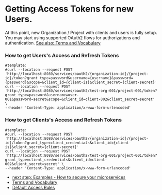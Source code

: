 # Getting Access Tokens for new Users.
At this point, new Organization / Project with clients and users is fully setup.
You may start using supported OAuth2 flows for authorizations and authentication.
[See also: Terms and Vocabulary](Terms-and-Vocabulary.md)

### How to get Users's Access and Refresh Tokens
```
#template:
#curl --location --request POST 'http://localhost:8080/services/oauth2/{organization-id}/{project-id}/token?grant_type=password&username={username}&password={password}&scope=&client_id={client-is}&client_secret={client-secret}'
curl --location --request POST 'http://localhost:8080/services/oauth2/test-org-001/project-001/token?grant_type=password&username=user-001&password=secret&scope=&client_id=client-002&client_secret=secret' \
--header 'Content-Type: application/x-www-form-urlencoded'
```

### How to get Clients's Access and Refresh Tokens
```
#template:
#curl --location --request POST 'http://localhost:8080/services/oauth2/{organization-id}/{project-id}/token?grant_type=client_credentials&client_id={client-is}&client_secret={client-secret}'
curl --location --request POST 'http://localhost:8080/services/oauth2/test-org-001/project-001/token?grant_type=client_credentials&client_id=client-002&client_secret=secret' \
--header 'Content-Type: application/x-www-form-urlencoded'
```

* [next step: Examples - How to secure your microservices](../../iam-examples)
* [Terms and Vocabulary](Terms-and-Vocabulary.md)
* [Default Access Rules](Default-Access-Configuration.md)
